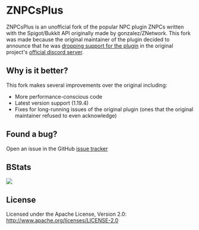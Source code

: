 # ZNPCsPlus
ZNPCsPlus is an unofficial fork of the popular NPC plugin ZNPCs written with the Spigot/Bukkit API originally made by 
gonzalez/ZNetwork. This fork was made because the original maintainer of the plugin decided to announce that he was 
[dropping support for the plugin](https://media.discordapp.net/attachments/1093914615873806477/1098409384855474237/znpc.png) 
in the original project's [official discord server](https://discord.com/invite/RhNMH4T).

## Why is it better?
This fork makes several improvements over the original including:
- More performance-conscious code
- Latest version support (1.19.4)
- Fixes for long-running issues of the original plugin (ones that the original maintainer refused to even acknowledge)

## Found a bug?
Open an issue in the GitHub [issue tracker](https://github.com/Pyrbu/ZNPCsPlus/issues)

## BStats
[![](https://bstats.org/signatures/bukkit/znpcsplus.svg)](https://bstats.org/plugin/bukkit/ZNPCsPlus/18244/)

## License
Licensed under the Apache License, Version 2.0: http://www.apache.org/licenses/LICENSE-2.0